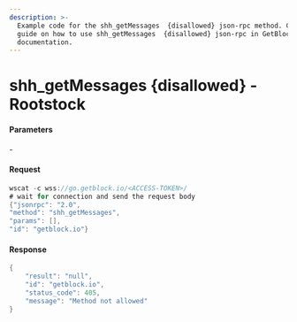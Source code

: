 ```yaml
---
description: >-
  Example code for the shh_getMessages  {disallowed} json-rpc method. Сomplete
  guide on how to use shh_getMessages  {disallowed} json-rpc in GetBlock.io Web3
  documentation.
---
```


# shh\_getMessages {disallowed} - Rootstock

#### Parameters

\-

#### Request

```java
wscat -c wss://go.getblock.io/<ACCESS-TOKEN>/
# wait for connection and send the request body 
{"jsonrpc": "2.0",
"method": "shh_getMessages",
"params": [],
"id": "getblock.io"}
```

#### Response

```java
{
    "result": "null",
    "id": "getblock.io",
    "status_code": 405,
    "message": "Method not allowed"
}
```
